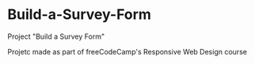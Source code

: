 # Build-a-Survey-Form
Project "Build a Survey Form"

Projetc made as part of freeCodeCamp's Responsive Web Design course
